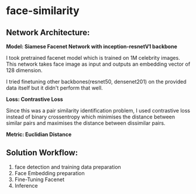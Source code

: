 # face-similarity

## Network Architecture:
**Model: Siamese Facenet Network with inception-resnetV1 backbone**

I took pretrained facenet model which is trained on 1M celebrity images. This network takes face image as input and outputs an embedding vector of 128 dimension. 

I tried finetuning other backbones(resnet50, densenet201) on the provided data itself but it didn't perform that well.

**Loss: Contrastive Loss**

Since this was a pair similarity identification problem, I used contrastive loss instead of binary crossentropy which minimises the distance between similar pairs and maximises the distance between dissimilar pairs.   

**Metric: Euclidian Distance**

## Solution Workflow:
1.	face detection and training data preparation
2.	Face Embedding preparation
3.	Fine-Tuning Facenet
4.	Inference
